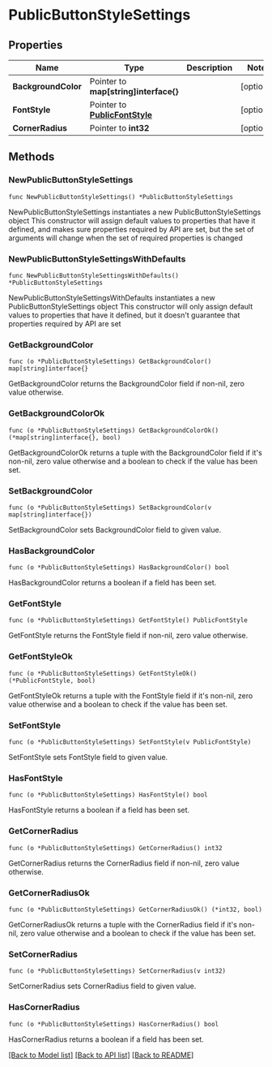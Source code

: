 # PublicButtonStyleSettings

## Properties

Name | Type | Description | Notes
------------ | ------------- | ------------- | -------------
**BackgroundColor** | Pointer to **map[string]interface{}** |  | [optional] 
**FontStyle** | Pointer to [**PublicFontStyle**](PublicFontStyle.md) |  | [optional] 
**CornerRadius** | Pointer to **int32** |  | [optional] 

## Methods

### NewPublicButtonStyleSettings

`func NewPublicButtonStyleSettings() *PublicButtonStyleSettings`

NewPublicButtonStyleSettings instantiates a new PublicButtonStyleSettings object
This constructor will assign default values to properties that have it defined,
and makes sure properties required by API are set, but the set of arguments
will change when the set of required properties is changed

### NewPublicButtonStyleSettingsWithDefaults

`func NewPublicButtonStyleSettingsWithDefaults() *PublicButtonStyleSettings`

NewPublicButtonStyleSettingsWithDefaults instantiates a new PublicButtonStyleSettings object
This constructor will only assign default values to properties that have it defined,
but it doesn't guarantee that properties required by API are set

### GetBackgroundColor

`func (o *PublicButtonStyleSettings) GetBackgroundColor() map[string]interface{}`

GetBackgroundColor returns the BackgroundColor field if non-nil, zero value otherwise.

### GetBackgroundColorOk

`func (o *PublicButtonStyleSettings) GetBackgroundColorOk() (*map[string]interface{}, bool)`

GetBackgroundColorOk returns a tuple with the BackgroundColor field if it's non-nil, zero value otherwise
and a boolean to check if the value has been set.

### SetBackgroundColor

`func (o *PublicButtonStyleSettings) SetBackgroundColor(v map[string]interface{})`

SetBackgroundColor sets BackgroundColor field to given value.

### HasBackgroundColor

`func (o *PublicButtonStyleSettings) HasBackgroundColor() bool`

HasBackgroundColor returns a boolean if a field has been set.

### GetFontStyle

`func (o *PublicButtonStyleSettings) GetFontStyle() PublicFontStyle`

GetFontStyle returns the FontStyle field if non-nil, zero value otherwise.

### GetFontStyleOk

`func (o *PublicButtonStyleSettings) GetFontStyleOk() (*PublicFontStyle, bool)`

GetFontStyleOk returns a tuple with the FontStyle field if it's non-nil, zero value otherwise
and a boolean to check if the value has been set.

### SetFontStyle

`func (o *PublicButtonStyleSettings) SetFontStyle(v PublicFontStyle)`

SetFontStyle sets FontStyle field to given value.

### HasFontStyle

`func (o *PublicButtonStyleSettings) HasFontStyle() bool`

HasFontStyle returns a boolean if a field has been set.

### GetCornerRadius

`func (o *PublicButtonStyleSettings) GetCornerRadius() int32`

GetCornerRadius returns the CornerRadius field if non-nil, zero value otherwise.

### GetCornerRadiusOk

`func (o *PublicButtonStyleSettings) GetCornerRadiusOk() (*int32, bool)`

GetCornerRadiusOk returns a tuple with the CornerRadius field if it's non-nil, zero value otherwise
and a boolean to check if the value has been set.

### SetCornerRadius

`func (o *PublicButtonStyleSettings) SetCornerRadius(v int32)`

SetCornerRadius sets CornerRadius field to given value.

### HasCornerRadius

`func (o *PublicButtonStyleSettings) HasCornerRadius() bool`

HasCornerRadius returns a boolean if a field has been set.


[[Back to Model list]](../README.md#documentation-for-models) [[Back to API list]](../README.md#documentation-for-api-endpoints) [[Back to README]](../README.md)


